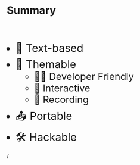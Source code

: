 # Summary

<br>
<br>

- 📝 Text-based
- 🎨 Themable
  - 🧑‍💻 Developer Friendly
  - 🤹 Interactive
  - 🎥 Recording
- 📤 Portable
- 🛠 Hackable

<div
  class="absolute bottom-[1rem] right-[1rem] text-[1rem]"
>
  <SlideCurrentNo /> / <SlidesTotal />
</div>

<style>
ul {
  li {
    font-size: 1.8rem;
    margin-bottom: 0.5rem;
    ul {
      li {
        margin-bottom: 0;
        font-size: 1.6rem;
      }
    };
  }
}
</style>

<!--
Note
-->